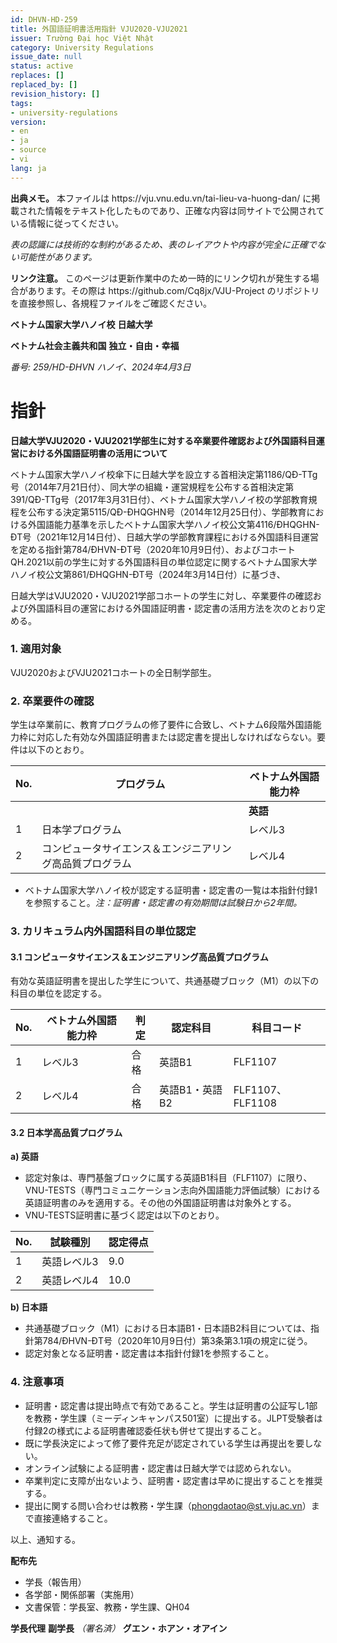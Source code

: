 ```yaml
---
id: DHVN-HD-259
title: 外国語証明書活用指針 VJU2020-VJU2021
issuer: Trường Đại học Việt Nhật
category: University Regulations
issue_date: null
status: active
replaces: []
replaced_by: []
revision_history: []
tags:
- university-regulations
version:
- en
- ja
- source
- vi
lang: ja
---
```

<div class="source-note" role="note" aria-label="出典メモ">
  <p><strong>出典メモ。</strong> 本ファイルは https://vju.vnu.edu.vn/tai-lieu-va-huong-dan/ に掲載された情報をテキスト化したものであり、正確な内容は同サイトで公開されている情報に従ってください。</p>
  <p><em>表の認識には技術的な制約があるため、表のレイアウトや内容が完全に正確でない可能性があります。</em></p>
</div>

<div class="source-note" role="note" aria-label="リンク注意">
  <p><strong>リンク注意。</strong> このページは更新作業中のため一時的にリンク切れが発生する場合があります。その際は https://github.com/Cq8jx/VJU-Project のリポジトリを直接参照し、各規程ファイルをご確認ください。</p>
</div>

**ベトナム国家大学ハノイ校**
**日越大学**

**ベトナム社会主義共和国**
**独立・自由・幸福**

*番号: 259/HD-ĐHVN*
*ハノイ、2024年4月3日*

# 指針

**日越大学VJU2020・VJU2021学部生に対する卒業要件確認および外国語科目運営における外国語証明書の活用について**

ベトナム国家大学ハノイ校傘下に日越大学を設立する首相決定第1186/QĐ-TTg号（2014年7月21日付）、同大学の組織・運営規程を公布する首相決定第391/QĐ-TTg号（2017年3月31日付）、ベトナム国家大学ハノイ校の学部教育規程を公布する決定第5115/QĐ-ĐHQGHN号（2014年12月25日付）、学部教育における外国語能力基準を示したベトナム国家大学ハノイ校公文第4116/ĐHQGHN-ĐT号（2021年12月14日付）、日越大学の学部教育課程における外国語科目運営を定める指針第784/ĐHVN-ĐT号（2020年10月9日付）、およびコホートQH.2021以前の学生に対する外国語科目の単位認定に関するベトナム国家大学ハノイ校公文第861/ĐHQGHN-ĐT号（2024年3月14日付）に基づき、

日越大学はVJU2020・VJU2021学部コホートの学生に対し、卒業要件の確認および外国語科目の運営における外国語証明書・認定書の活用方法を次のとおり定める。

### 1. 適用対象

VJU2020およびVJU2021コホートの全日制学部生。

### 2. 卒業要件の確認

学生は卒業前に、教育プログラムの修了要件に合致し、ベトナム6段階外国語能力枠に対応した有効な外国語証明書または認定書を提出しなければならない。要件は以下のとおり。

| No. | プログラム | ベトナム外国語能力枠 |
| --- | --- | --- |
| | | **英語** | **日本語** |
| 1 | 日本学プログラム | レベル3 | レベル4 |
| 2 | コンピュータサイエンス＆エンジニアリング高品質プログラム | レベル4 | – |

- ベトナム国家大学ハノイ校が認定する証明書・認定書の一覧は本指針付録1を参照すること。*注：証明書・認定書の有効期間は試験日から2年間。*

### 3. カリキュラム内外国語科目の単位認定

#### 3.1 コンピュータサイエンス＆エンジニアリング高品質プログラム

有効な英語証明書を提出した学生について、共通基礎ブロック（M1）の以下の科目の単位を認定する。

| No. | ベトナム外国語能力枠 | 判定 | 認定科目 | 科目コード |
| --- | --- | --- | --- | --- |
| 1 | レベル3 | 合格 | 英語B1 | FLF1107 |
| 2 | レベル4 | 合格 | 英語B1・英語B2 | FLF1107、FLF1108 |

#### 3.2 日本学高品質プログラム

**a) 英語**

- 認定対象は、専門基盤ブロックに属する英語B1科目（FLF1107）に限り、VNU-TESTS（専門コミュニケーション志向外国語能力評価試験）における英語証明書のみを適用する。その他の外国語証明書は対象外とする。
- VNU-TESTS証明書に基づく認定は以下のとおり。

| No. | 試験種別 | 認定得点 |
| --- | --- | --- |
| 1 | 英語レベル3 | 9.0 |
| 2 | 英語レベル4 | 10.0 |

**b) 日本語**

- 共通基礎ブロック（M1）における日本語B1・日本語B2科目については、指針第784/ĐHVN-ĐT号（2020年10月9日付）第3条第3.1項の規定に従う。
- 認定対象となる証明書・認定書は本指針付録1を参照すること。

### 4. 注意事項

- 証明書・認定書は提出時点で有効であること。学生は証明書の公証写し1部を教務・学生課（ミーディンキャンパス501室）に提出する。JLPT受験者は付録2の様式による証明書確認委任状も併せて提出すること。
- 既に学長決定によって修了要件充足が認定されている学生は再提出を要しない。
- オンライン試験による証明書・認定書は日越大学では認められない。
- 卒業判定に支障が出ないよう、証明書・認定書は早めに提出することを推奨する。
- 提出に関する問い合わせは教務・学生課（phongdaotao@st.vju.ac.vn）まで直接連絡すること。

以上、通知する。

**配布先**
- 学長（報告用）
- 各学部・関係部署（実施用）
- 文書保管：学長室、教務・学生課、QH04

**学長代理**
**副学長**
*（署名済）*
**グエン・ホアン・オアイン**